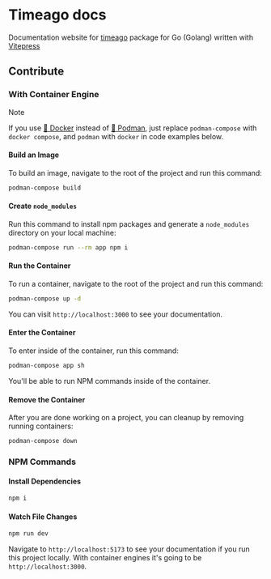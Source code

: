 # Timeago docs
Documentation website for [timeago](https://github.com/SerhiiCho/timeago) package for Go (Golang) written with [Vitepress](https://vitepress.dev/)

## Contribute
### With Container Engine
> [!NOTE]
> If you use [🐳 Docker](https://app.docker.com/) instead of [🦦 Podman](https://podman.io/), just replace `podman-compose` with `docker compose`, and `podman` with `docker` in code examples below.

#### Build an Image
To build an image, navigate to the root of the project and run this command:
```bash
podman-compose build
```

#### Create `node_modules`
Run this command to install npm packages and generate a `node_modules` directory on your local machine:

```bash
podman-compose run --rm app npm i
```

#### Run the Container
To run a container, navigate to the root of the project and run this command:
```bash
podman-compose up -d
```

You can visit `http://localhost:3000` to see your documentation.

#### Enter the Container
To enter inside of the container, run this command:
```bash
podman-compose app sh
```

You'll be able to run NPM commands inside of the container.

#### Remove the Container
After you are done working on a project, you can cleanup by removing running containers:
```bash
podman-compose down
```

### NPM Commands
#### Install Dependencies
```bash
npm i
```

#### Watch File Changes
```bash
npm run dev
```

Navigate to `http://localhost:5173` to see your documentation if you run this project locally. With container engines it's going to be `http://localhost:3000`.
